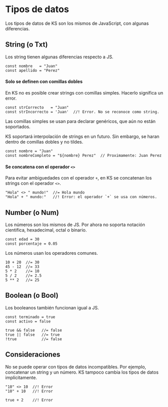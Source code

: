 # Tipos de datos

Los tipos de datos de KS son los mismos de JavaScript, con algunas diferencias.


## String (o Txt)

Los string tienen algunas diferencias respecto a JS.

```
const nombre   = "Juan"
const apellido = "Perez"
```

#### Solo se definen con comillas dobles

En KS no es posible crear strings con comillas simples. Hacerlo significa un error.

```
const strCorrecto   = "Juan"
const strIncorrecto = 'Juan'  //! Error. No se reconoce como string.
```

Las comillas simples se usan para declarar genéricos, que aún no están soportados.

KS soportará interpolación de strings en un futuro. Sin embargo, se haran dentro de comillas dobles y no tildes.

```
const nombre = "Juan"
const nombreCompleto = "${nombre} Perez"  // Proximamente: Juan Perez
```

#### Se concatena con el operador `<>`

Para evitar ambiguedades con el operador `+`, en KS se concatenan los strings con el operador `<>`.

```
"Hola" <> " mundo!"  //= Hola mundo
"Hola" + " mundo:"   //! Error: el operador `+` se usa con números.
```


## Number (o Num)

Los números son los mismos de JS. Por ahora no soporta notación cientifica, hexadecimal, octal o binario.

```
const edad = 30
const porcentaje = 0.05
```

Los números usan los operadores comunes.

```
10 + 20  //= 30
45 - 12  //= 33
5 * 2    //= 10
5 / 2    //= 2.5
5 ** 2   //= 25
```


## Boolean (o Bool)

Los booleanos también funcionan igual a JS.

```
const terminado = true
const activo = false
```

```
true && false   //= false
true || false   //= true
!true           //= false
```


## Consideraciones

No se puede operar con tipos de datos incompatibles. Por ejemplo, concatenar un string y un número.
KS tampoco cambia los tipos de datos implícitamente.

```
"10" <> 10  //! Error
"10" + 10   //! Error

true + 2    //! Error
```
